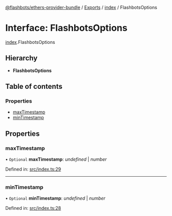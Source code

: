 [@flashbots/ethers-provider-bundle](../README.md) / [Exports](../modules.md) / [index](../modules/index.md) / FlashbotsOptions

# Interface: FlashbotsOptions

[index](../modules/index.md).FlashbotsOptions

## Hierarchy

- **FlashbotsOptions**

## Table of contents

### Properties

- [maxTimestamp](index.flashbotsoptions.md#maxtimestamp)
- [minTimestamp](index.flashbotsoptions.md#mintimestamp)

## Properties

### maxTimestamp

• `Optional` **maxTimestamp**: _undefined_ \| _number_

Defined in: [src/index.ts:29](https://github.com/flashbots/ethers-provider-flashbots-bundle/blob/fc76dfa/src/index.ts#L29)

---

### minTimestamp

• `Optional` **minTimestamp**: _undefined_ \| _number_

Defined in: [src/index.ts:28](https://github.com/flashbots/ethers-provider-flashbots-bundle/blob/fc76dfa/src/index.ts#L28)
